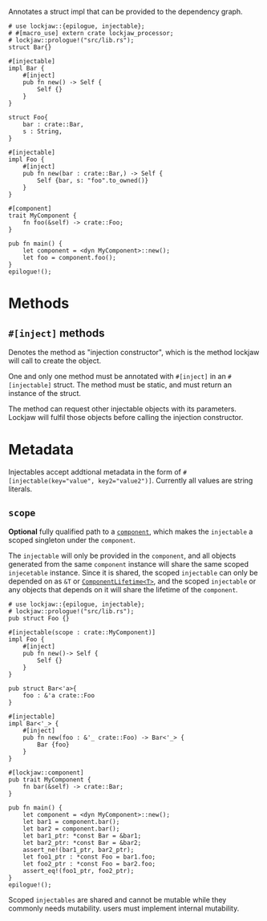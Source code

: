 Annotates a struct impl that can be provided to the dependency graph.

```
# use lockjaw::{epilogue, injectable};
# #[macro_use] extern crate lockjaw_processor;
# lockjaw::prologue!("src/lib.rs");
struct Bar{}

#[injectable]
impl Bar {
    #[inject]
    pub fn new() -> Self {
        Self {}
    }
}

struct Foo{
    bar : crate::Bar,
    s : String,
}

#[injectable]
impl Foo {
    #[inject]
    pub fn new(bar : crate::Bar,) -> Self {
        Self {bar, s: "foo".to_owned()}
    }
}

#[component]
trait MyComponent {
    fn foo(&self) -> crate::Foo;
}

pub fn main() {
    let component = <dyn MyComponent>::new();
    let foo = component.foo();
}
epilogue!();
```

# Methods

## `#[inject]` methods
Denotes the method as "injection constructor", which is the method lockjaw will call to create
the object.

One and only one method must be annotated with `#[inject]` in an `#[injectable]` struct. The
method must be static, and must return an instance of the struct.

The method can request other injectable objects with its parameters. Lockjaw will fulfil those
objects before calling the injection constructor.

# Metadata

Injectables accept addtional metadata in the form of
`#[injectable(key="value", key2="value2")]`. Currently all values are string literals.

## `scope`

**Optional** fully qualified path to a [`component`](component), which makes the `injectable` a
scoped singleton under the `component`.

The `injectable` will only be provided in the `component`, and all objects generated from the
same `component` instance will share the same scoped `injecetable` instance. Since it is shared,
the scoped `injectable` can only be depended on as  `&T` or [`ComponentLifetime<T>`](ComponentLifetime), and
the scoped `injectable` or any objects that depends on it will share the lifetime of the
`component`.

```
# use lockjaw::{epilogue, injectable};
# lockjaw::prologue!("src/lib.rs");
pub struct Foo {}

#[injectable(scope : crate::MyComponent)]
impl Foo {
    #[inject]
    pub fn new()-> Self {
        Self {}
    }
}

pub struct Bar<'a>{
    foo : &'a crate::Foo
}

#[injectable]
impl Bar<'_> {
    #[inject]
    pub fn new(foo : &'_ crate::Foo) -> Bar<'_> {
        Bar {foo}
    }
}

#[lockjaw::component]
pub trait MyComponent {
    fn bar(&self) -> crate::Bar;
}

pub fn main() {
    let component = <dyn MyComponent>::new();
    let bar1 = component.bar();
    let bar2 = component.bar();
    let bar1_ptr: *const Bar = &bar1;
    let bar2_ptr: *const Bar = &bar2;
    assert_ne!(bar1_ptr, bar2_ptr);
    let foo1_ptr : *const Foo = bar1.foo;
    let foo2_ptr : *const Foo = bar2.foo;
    assert_eq!(foo1_ptr, foo2_ptr);
}
epilogue!();
```

Scoped `injectables` are shared and cannot be mutable while they commonly needs mutability.
users must implement internal mutability.